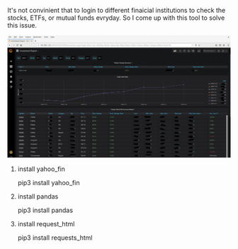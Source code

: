 It's not convinient that to login to different finaicial institutions to check the stocks, ETFs, or mutual funds evryday. So I come up with this tool to solve this issue. 

<img src=https://github.com/Miker48/stock-fund-report/blob/main/financial-report.png>

1. install yahoo_fin

   pip3 install yahoo_fin

2. install pandas

   pip3 install pandas

3. install request_html

   pip3 install requests_html
